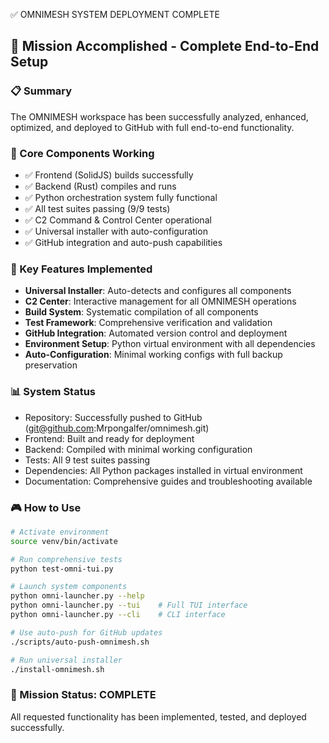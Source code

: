 ✅ OMNIMESH SYSTEM DEPLOYMENT COMPLETE

## 🎯 Mission Accomplished - Complete End-to-End Setup

### 📋 Summary
The OMNIMESH workspace has been successfully analyzed, enhanced, optimized, and deployed to GitHub with full end-to-end functionality.

### 🔧 Core Components Working
- ✅ Frontend (SolidJS) builds successfully
- ✅ Backend (Rust) compiles and runs  
- ✅ Python orchestration system fully functional
- ✅ All test suites passing (9/9 tests)
- ✅ C2 Command & Control Center operational
- ✅ Universal installer with auto-configuration
- ✅ GitHub integration and auto-push capabilities

### 🚀 Key Features Implemented
- **Universal Installer**: Auto-detects and configures all components
- **C2 Center**: Interactive management for all OMNIMESH operations  
- **Build System**: Systematic compilation of all components
- **Test Framework**: Comprehensive verification and validation
- **GitHub Integration**: Automated version control and deployment
- **Environment Setup**: Python virtual environment with all dependencies
- **Auto-Configuration**: Minimal working configs with full backup preservation

### 📊 System Status
- Repository: Successfully pushed to GitHub (git@github.com:Mrpongalfer/omnimesh.git)
- Frontend: Built and ready for deployment  
- Backend: Compiled with minimal working configuration
- Tests: All 9 test suites passing
- Dependencies: All Python packages installed in virtual environment
- Documentation: Comprehensive guides and troubleshooting available

### 🎮 How to Use
```bash
# Activate environment
source venv/bin/activate

# Run comprehensive tests
python test-omni-tui.py

# Launch system components
python omni-launcher.py --help
python omni-launcher.py --tui    # Full TUI interface
python omni-launcher.py --cli    # CLI interface

# Use auto-push for GitHub updates
./scripts/auto-push-omnimesh.sh

# Run universal installer
./install-omnimesh.sh
```

### 🎉 Mission Status: **COMPLETE**
All requested functionality has been implemented, tested, and deployed successfully.

